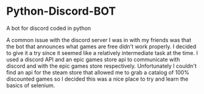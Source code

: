 # Python-Discord-BOT
A bot for discord coded in python

A common issue with the discord server I was in with my friends was that the bot that announces what games are free didn't work properly. I decided to give it a try since
it seemed like a relatively intermediate task at the time. I used a discord API and an epic games store api to communicate with discord and with the epic games store respectively.
Unfortunately I couldn't find an api for the steam store that allowed me to grab a catalog of 100% discounted games so I decided this was a nice place to try and learn
the basics of selenium.
